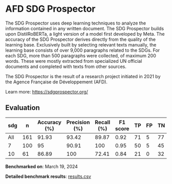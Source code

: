 # AFD SDG Prospector

The SDG Prospector uses deep learning techniques to analyze the information
contained in any written document. The SDG Prospector builds upon
DistilRoBERTa, a light version of a model first developed by Meta. The
accuracy of the SDG Prospector derives directly from the quality of the
learning base. Exclusively built by selecting relevant texts manually, the
learning base consists of over 9,000 paragraphs related to the SDGs. For each
SDG, more than 500 paragraphs were collected, of maximum 200 words. These were
mostly extracted from specialized UN official documents and completed with
texts from other sources.

The SDG Prospector is the result of a research project initiated in 2021 by
the Agence Française de Développement (AFD).


Learn more: https://sdgprospector.org/

## Evaluation

| sdg   |   n |   Accuracy (%) |   Precision (%) |   Recall (%) |   F1 score |   TP |   FP |   TN |   FN |
|-------|-----|----------------|-----------------|--------------|------------|------|------|------|------|
| All   | 161 |          91.93 |           93.42 |        89.87 |       0.92 |   71 |    5 |   77 |    8 |
| 7     | 100 |          95    |           90.91 |       100    |       0.95 |   50 |    5 |   45 |    0 |
| 10    |  61 |          86.89 |          100    |        72.41 |       0.84 |   21 |    0 |   32 |    8 |

**Benchmarked on**: March 19, 2024

**Detailed benchmark results**: [results.csv](results.csv)